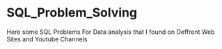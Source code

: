 # SQL_Problem_Solving
Here some SQL Problems For Data analysis that I found on Deffrent Web Sites and Youtube Channels
